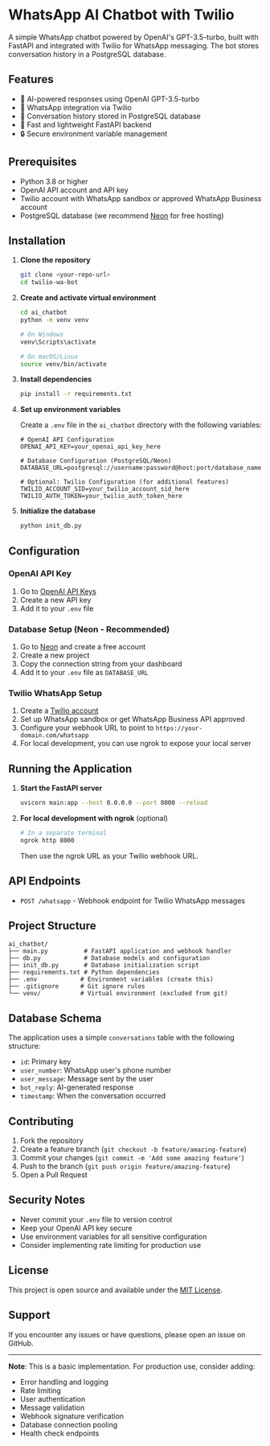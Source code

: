 # WhatsApp AI Chatbot with Twilio

A simple WhatsApp chatbot powered by OpenAI's GPT-3.5-turbo, built with FastAPI and integrated with Twilio for WhatsApp messaging. The bot stores conversation history in a PostgreSQL database.

## Features

- 🤖 AI-powered responses using OpenAI GPT-3.5-turbo
- 📱 WhatsApp integration via Twilio
- 💾 Conversation history stored in PostgreSQL database
- 🚀 Fast and lightweight FastAPI backend
- 🔒 Secure environment variable management

## Prerequisites

- Python 3.8 or higher
- OpenAI API account and API key
- Twilio account with WhatsApp sandbox or approved WhatsApp Business account
- PostgreSQL database (we recommend [Neon](https://neon.tech/) for free hosting)

## Installation

1. **Clone the repository**
   ```bash
   git clone <your-repo-url>
   cd twilio-wa-bot
   ```

2. **Create and activate virtual environment**
   ```bash
   cd ai_chatbot
   python -m venv venv
   
   # On Windows
   venv\Scripts\activate
   
   # On macOS/Linux
   source venv/bin/activate
   ```

3. **Install dependencies**
   ```bash
   pip install -r requirements.txt
   ```

4. **Set up environment variables**
   
   Create a `.env` file in the `ai_chatbot` directory with the following variables:
   ```env
   # OpenAI API Configuration
   OPENAI_API_KEY=your_openai_api_key_here
   
   # Database Configuration (PostgreSQL/Neon)
   DATABASE_URL=postgresql://username:password@host:port/database_name
   
   # Optional: Twilio Configuration (for additional features)
   TWILIO_ACCOUNT_SID=your_twilio_account_sid_here
   TWILIO_AUTH_TOKEN=your_twilio_auth_token_here
   ```

5. **Initialize the database**
   ```bash
   python init_db.py
   ```

## Configuration

### OpenAI API Key
1. Go to [OpenAI API Keys](https://platform.openai.com/api-keys)
2. Create a new API key
3. Add it to your `.env` file

### Database Setup (Neon - Recommended)
1. Go to [Neon](https://neon.tech/) and create a free account
2. Create a new project
3. Copy the connection string from your dashboard
4. Add it to your `.env` file as `DATABASE_URL`

### Twilio WhatsApp Setup
1. Create a [Twilio account](https://www.twilio.com/)
2. Set up WhatsApp sandbox or get WhatsApp Business API approved
3. Configure your webhook URL to point to `https://your-domain.com/whatsapp`
4. For local development, you can use ngrok to expose your local server

## Running the Application

1. **Start the FastAPI server**
   ```bash
   uvicorn main:app --host 0.0.0.0 --port 8000 --reload
   ```

2. **For local development with ngrok** (optional)
   ```bash
   # In a separate terminal
   ngrok http 8000
   ```
   Then use the ngrok URL as your Twilio webhook URL.

## API Endpoints

- `POST /whatsapp` - Webhook endpoint for Twilio WhatsApp messages

## Project Structure

```
ai_chatbot/
├── main.py          # FastAPI application and webhook handler
├── db.py            # Database models and configuration
├── init_db.py       # Database initialization script
├── requirements.txt # Python dependencies
├── .env            # Environment variables (create this)
├── .gitignore      # Git ignore rules
└── venv/           # Virtual environment (excluded from git)
```

## Database Schema

The application uses a simple `conversations` table with the following structure:
- `id`: Primary key
- `user_number`: WhatsApp user's phone number
- `user_message`: Message sent by the user
- `bot_reply`: AI-generated response
- `timestamp`: When the conversation occurred

## Contributing

1. Fork the repository
2. Create a feature branch (`git checkout -b feature/amazing-feature`)
3. Commit your changes (`git commit -m 'Add some amazing feature'`)
4. Push to the branch (`git push origin feature/amazing-feature`)
5. Open a Pull Request

## Security Notes

- Never commit your `.env` file to version control
- Keep your OpenAI API key secure
- Use environment variables for all sensitive configuration
- Consider implementing rate limiting for production use

## License

This project is open source and available under the [MIT License](LICENSE).

## Support

If you encounter any issues or have questions, please open an issue on GitHub.

---

**Note**: This is a basic implementation. For production use, consider adding:
- Error handling and logging
- Rate limiting
- User authentication
- Message validation
- Webhook signature verification
- Database connection pooling
- Health check endpoints

